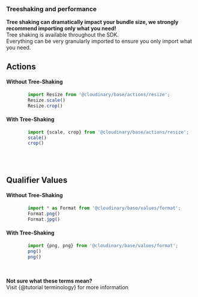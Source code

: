 ### Treeshaking and performance
<div class="alert alert-success" role="alert">
  <b>Tree shaking can dramatically impact your bundle size, we strongly recommend importing only what you need!</b>
</div>



<div>
Tree shaking is available throughout the SDK. </br>
Everything can be very granularly imported to ensure you only import what you need.
</div>


<div>
<h2>Actions</h2>
<h4>Without Tree-Shaking</h4>

 ```javascript
         import Resize from '@cloudinary/base/actions/resize';
         Resize.scale()
         Resize.crop()
 ```
 <h4>With Tree-Shaking</h4>
 
   ```javascript
           import {scale, crop} from '@cloudinary/base/actions/resize';
           scale()
           crop()
   ```
</div>

<br/>
<br/>
<div>
<h2>Qualifier Values</h2>
<h4>Without Tree-Shaking</h4>

 ```javascript
         import * as Format from '@cloudinary/base/values/format';
         Format.png()
         Format.jpg()
 ```
 <h4>With Tree-Shaking</h4>
 
   ```javascript
           import {png, png} from '@cloudinary/base/values/format';
           png()
           png()
   ```
</div>

<br/>
<br/>

<div class="alert alert-info" role="alert">
  <b>Not sure what these terms mean? <br/></b>
  Visit {@tutorial terminology} for more information
</div>
